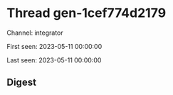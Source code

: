 # Thread gen-1cef774d2179
Channel: integrator

First seen: 2023-05-11 00:00:00

Last seen: 2023-05-11 00:00:00

## Digest


